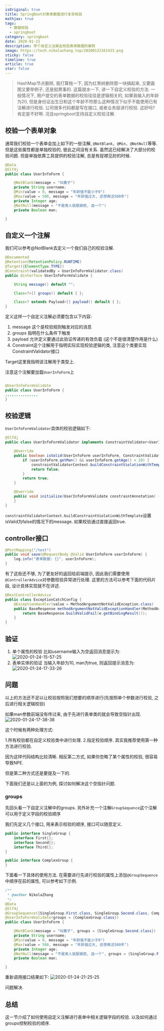 ```yaml
---
isOriginal: true
title: SpringBoot对表单数据进行复杂校验
mathjax: true
tags:
  - 数据校验
  - springboot
category: springboot
date: 2020-01-21
description: 举个自定义注解去校验表单数据的案例
image: https://tech.nikolazhang.top/20200122161433.png
sticky: false
timeline: true
article: true
star: false
---
```


> HashMap节点删除, 我打算拖一下, 因为红黑树删除那一块搞起来, 又要画图又要举例子, 还是挺费事的. 这篇就水一下, 讲一下自定义校验的方法.
> 一般情况下, 用户提交的表单数据的校验往往是逻辑相关的, 如果我输入的年龄为20, 但是身份证出生日和这个年龄不符那么这种情况下似乎不能使用已有注解进行校验. 公司很多代码都是写在接口, 或者业务层进行校验. 这好吗? 肯定是不好啊. 况且springboot支持自定义校验注解.

## 校验一个表单对象

通常我们校验一个表单会加上如下的一些注解, `@NotBlank, @Min, @NotNull`等等. 但是这些属性都是单独校验的, 彼此之间没有关系. 虽然这已经解决了大部分的校验问题. 但是单独依靠工具提供的校验注解, 总是有捉襟见肘的时候.

```java
@Data
@Slf4j
public class UserInfoForm {

    @NotBlank(message = "叫撒子")
    private String username;
    @Min(value = 0, message = "年龄值不能小于0")
    @Max(value = 500, message = "年龄值过大, 还想再活500年")
    private Integer age;
    @NotNull(message = "不是男人就是娘炮, 选一个")
    private Boolean man;

}

```

## 自定义一个注解

我们可以参考@NotBlank去定义一个我们自己的校验注解.

```java
@Documented
@Retention(RetentionPolicy.RUNTIME)
@Target({ElementType.TYPE})
@Constraint(validatedBy = UserInfoFormValidator.class)
public @interface UserInfoFormValidate {

    String message() default "";

    Class<?>[] groups() default { };

    Class<? extends Payload>[] payload() default { };
}

```

定义这样一个自定义注解必须要包含以下内容:

1. message 这个是校验规则触发对应的消息
2. groups 指明在什么条件下触发
3. payload 允许定义要通过此验证传递的有效负载 (这个不是很清楚作用是什么)
4. Constraint这个注解用于指明实际实现校验逻辑的类, 注意这个类要实现ConstraintValidator接口

Target这里我指明该注解用于类型上.

注意这个注解要加载`UserInfoForm`上

```java

@UserInfoFormValidate
public class UserInfoForm {
...............
}
```

## 校验逻辑

`UserInfoFormValidator`具体的校验逻辑如下:

```java
@Slf4j
public class UserInfoFormValidator implements ConstraintValidator<UserInfoFormValidate, UserInfoForm> {

    @Override
    public boolean isValid(UserInfoForm userInfoForm, ConstraintValidatorContext constraintValidatorContext) {
        if (userInfoForm.getMan() && userInfoForm.getAge() < 20) {
            constraintValidatorContext.buildConstraintViolationWithTemplate("年龄小于20岁不是男人.").addConstraintViolation();
            return false;
        }
        return true;
    }

    @Override
    public void initialize(UserInfoFormValidate constraintAnnotation) {
    }
}

```

`constraintValidatorContext.buildConstraintViolationWithTemplate`设置isValid为false的情况下的message. 如果校验通过直接返回true.

## controller接口

```java
@PostMapping("/test")
public void save(@RequestBody @Valid UserInfoForm userInfoForm) {
    log.info("表单数据: {}", userInfoForm);
}
```

有了这些还不够, 为了更友好的返回给前端提示, 因此我们需要使用`@ControllerAdvice`对参数校验异常进行处理. 这里的方法可以参考下面的代码片段, 设计具体实现就不在详述.

```java
@RestControllerAdvice
public class ExceptionCatchConfig {
    @ExceptionHandler(value = MethodArgumentNotValidException.class)
    public BaseResponse methodArgumentNotValidExceptionHandler(MethodArgumentNotValidException e) {
        return BaseResponse.buildValidFail(e.getBindingResult());
    }
}
```

## 验证

1. 单个属性的校验
比如username输入为空返回消息提示为:
![2020-01-24-15-57-25](https://tech.nikolazhang.top/2020-01-24-15-57-25.png)
2. 表单实体的验证
当输入年龄为10, man为true, 则返回提示消息为:
![2020-01-24-17-33-26](https://tech.nikolazhang.top/2020-01-24-17-33-26.png)

## 问题

以上的方法还不足以让校验按照我们想要的顺序进行(先按照单个参数进行校验, 之后进行相关逻辑校验)

如果man参数前端没有传过来, 由于先进行表单类的就会导致空指针出现.
![2020-01-24-17-38-38](https://tech.nikolazhang.top/2020-01-24-17-38-38.png)

这个时候有两种处理方式:

1.所有校验都在自定义校验类中进行处理.
2.指定校验顺序. 其实我推荐使用第一种方法进行校验.

因为这样代码结构比较清晰. 相反第二方式, 如果你忽略了某个属性的校验, 很容易导致NPE.

但是第二种方式还是要提及一下的.

下面我们还是以上面的为例, 探讨如何解决这个空指针问题.

### groups

先回头看一下自定义注解中的groups. 另外补充一个注解`GroupSequence`这个注解可以用于定义字段的校验顺序

我们先定义几个接口, 用来表示校验的顺序, 接口可以随意定义.

```java
public interface SingleGroup {
    interface First{};
    interface Second{};
    interface Third{};
}

public interface ComplexGroup {
}
```

下面看一下具体的使用方法. 在需要进行先进行校验的属性上添加`@GroupSequence`中顺序在前的属性, 可以参考如下示例.

```java
/**
 * @author NikolaZhang
 */
@Data
@Slf4j
@GroupSequence({SingleGroup.First.class, SingleGroup.Second.class, ComplexGroup.class, UserInfoForm.class})
@UserInfoFormValidate(groups = {ComplexGroup.class})
public class UserInfoForm {

    @NotBlank(message = "叫撒子", groups = {SingleGroup.Second.class})
    private String username;
    @Min(value = 0, message = "年龄值不能小于0")
    @Max(value = 500, message = "年龄值过大, 还想再活500年")
    private Integer age;
    @NotNull(message = "不是男人就是娘炮, 选一个", groups = {SingleGroup.First.class})
    private Boolean man;

}
```

重新调用接口结果如下:
![2020-01-24-21-25-25](https://tech.nikolazhang.top/2020-01-24-21-25-25.png)

问题解决.

## 总结

这一节介绍了如何使用自定义注解进行表单中相关逻辑字段的校验. 以及如何通过groups控制校验的顺序.
